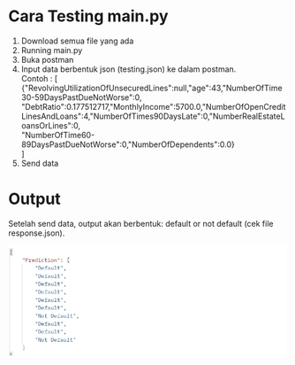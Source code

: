 # Cara Testing main.py

<ol>
  <li> Download semua file yang ada </li>
  <li> Running main.py </li>
  <li> Buka postman </li>
  <li> Input data berbentuk json (testing.json) ke dalam postman. <br>
    Contoh : [ <br> 
    {"RevolvingUtilizationOfUnsecuredLines":null,"age":43,"NumberOfTime30-59DaysPastDueNotWorse":0, <br>
    "DebtRatio":0.177512717,"MonthlyIncome":5700.0,"NumberOfOpenCreditLinesAndLoans":4,"NumberOfTimes90DaysLate":0,"NumberRealEstateLoansOrLines":0, <br>
    "NumberOfTime60-89DaysPastDueNotWorse":0,"NumberOfDependents":0.0} <br> 
    ] </li>
  <li> Send data </li>
</ol>

# Output

Setelah send data, output akan berbentuk: default or not default (cek file response.json).

![Screenshot](prediction.jpg)
